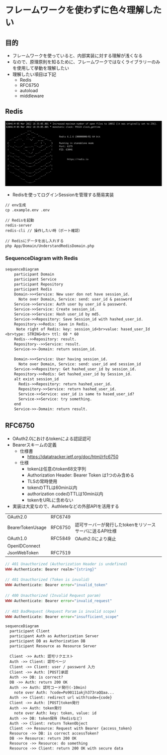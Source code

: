 # フレームワークを使わずに色々理解したい

## 目的

- フレームワークを使っていると、内部実装に対する理解が浅くなる
- なので、原理原則を知るために、フレームワークではなくライブラリーのみを使用して挙動を理解したい
- 理解したい項目は下記
  - Redis
  - RFC6750
  - autoload
  - middleware

## Redis

<img src="static/img/redis_img.png">

 - Redisを使ってログインSessionを管理する簡易実装

```
// env生成
cp .example.env .env

// Redisを起動
redis-server
redis-cli // 操作したい時（ポート確認）

// Redisにデータを出し入れする
php App/Domain/UnderstandRedisDomain.php
```

### SequenceDiagram with Redis

```mermaid
sequenceDiagram
    participant Domain
    participant Service
    participant Repository
    participant Redis
    Domain->>+Service: New user don not have session_id. 
      Note over Domain, Service: send: user_id & password
    Service->>Service: Auth user by user_id & password.
    Service->>Service: Create session_id.
    Service->>Service: Hash user_id by md5.
    Service->>Repository: Save Session_id with hashed_user_id.
    Repository->>Redis: Save in Redis.
     Note right of Redis: key: session_id<br>value: hased_user_Id <br>type: STRING<br> ttl: 60 * 60
    Redis-->>Repository: result.
    Repository-->>Service: result.
    Service->>-Domain: return session_id.

    Domain->>+Service: User having session_id.
      Note over Domain, Service: send: user_id and session_id
    Service->>Repository: Get hashed_user_id by session_id.
    Repository->>Redis: Get hashed_user_id by Session_id.
    alt exist session_id
      Redis->>Repository: return hashed_user_id.
      Repository->>Service: return hashed_user_id.
      Service->>Service: user_id is same to hased_user_id?
      Service->>Service: try something.
    end
    Service->>-Domain: return result.
```

## RFC6750　
 - OAuth2.0におけるtokenによる認証認可
 - Bearerスキームの定義
    - 仕様書
       - https://datatracker.ietf.org/doc/html/rfc6750
    - 仕様
       - tokenは任意のtoken68文字列
       - Authorization Header: Bearer Token は1つのみ含める
       - TLSの常時使用
       - tokenのTTLは60min以内
       - authorization codeのTTLは10min以内
       - tokenをURLに含めない
 - 実装は大変なので、Authleteなどの外部APIを活用する

| | | |
| -- | -- | -- |
| OAuth2.0 | RFC6749 |  |
| BearerTokenUsage | RFC6750 |認可サーバーが発行したtokenをリソースサーバに送るAPI仕様|
| OAuth1.0 | RFC5849 | OAuth2.0により廃止 |
| OpenIDConnect |  |  |
| JsonWebToken | RFC7519 |  |


```php
// 401 Unauthorized (Authorization Header is undefined)
WWW-Authenticate: Bearer realm="{string}"

// 401 Unauthorized (Token is invalid)
WWW-Authenticate: Bearer error="invalid_token"

// 400 Unauthorized (Invalid Request param)
WWW-Authenticate: Bearer error="invalid_request"

// 403 BadRequest (Request Param is invalid scope)
WWW-Authenticate: Bearer error="insufficient_scope"

```



```mermaid
sequenceDiagram
  participant Client
  participant Auth as Authorization Server
  participant DB as Authorization DB
  participant Resource as Resource Server

  Client ->> Auth: 認可リクエスト
  Auth ->> Client: 認可ページ
  Client ->> Client: user / password 入力
  Client ->> Auth: [POST]承認
  Auth ->> DB: is correct?
  DB ->> Auth: return 200 OK
  Auth ->> Auth: 認可コード発行(-10min)
    note over Auth: ?code=Po90111akjh373raQQaa...
  Auth ->> Client: redirect url with?code={code}
  Client ->> Auth: [POST]token発行
  Auth ->> Auth: token発行
    note over Auth: key: token, value: id
  Auth ->> DB: token保持 (Redisなど)
  Auth ->> Client: return TokenObject
  Client ->> Resource: Request with Bearer {access_token}
  Resource ->> DB: is correct accessToken?
  DB ->> Resource: return 200 OK
  Resource ->> Resource: do something
  Resource ->> Client: return 200 OK with secure data
```